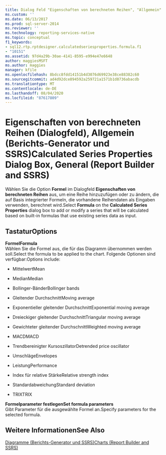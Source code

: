 ```yaml
---
title: Dialog Feld "Eigenschaften von berechneten Reihen", "Allgemein" (Berichts-Generator und SSRS) | Microsoft-Dokumentation
ms.custom: ''
ms.date: 06/13/2017
ms.prod: sql-server-2014
ms.reviewer: ''
ms.technology: reporting-services-native
ms.topic: conceptual
f1_keywords:
- sql12.rtp.rptdesigner.calculatedseriesproperties.formula.f1
- "10151"
ms.assetid: 97d4a29b-30ae-4141-8595-e994e47e6648
author: maggiesMSFT
ms.author: maggies
manager: kfile
ms.openlocfilehash: 8bdcc8fdd14151b4d3076d69923e38ce88382c60
ms.sourcegitcommit: ad4d92dce894592a259721a1571b1d8736abacdb
ms.translationtype: MT
ms.contentlocale: de-DE
ms.lasthandoff: 08/04/2020
ms.locfileid: "87617809"
---
```

# <a name="calculated-series-properties-dialog-box-general-report-builder-and-ssrs"></a><span data-ttu-id="225c7-102">Eigenschaften von berechneten Reihen (Dialogfeld), Allgemein (Berichts-Generator und SSRS)</span><span class="sxs-lookup"><span data-stu-id="225c7-102">Calculated Series Properties Dialog Box, General (Report Builder and SSRS)</span></span>
  <span data-ttu-id="225c7-103">Wählen Sie die Option **Formel** im Dialogfeld **Eigenschaften von berechneten Reihen** aus, um eine Reihe hinzuzufügen oder zu ändern, die auf Basis integrierter Formeln, die vorhandene Reihendaten als Eingaben verwenden, berechnet wird.</span><span class="sxs-lookup"><span data-stu-id="225c7-103">Select **Formula** on the **Calculated Series Properties** dialog box to add or modify a series that will be calculated based on built-in formulas that use existing series data as input.</span></span>  
  
## <a name="options"></a><span data-ttu-id="225c7-104">Tastatur</span><span class="sxs-lookup"><span data-stu-id="225c7-104">Options</span></span>  
 <span data-ttu-id="225c7-105">**Formel**</span><span class="sxs-lookup"><span data-stu-id="225c7-105">**Formula**</span></span>  
 <span data-ttu-id="225c7-106">Wählen Sie die Formel aus, die für das Diagramm übernommen werden soll.</span><span class="sxs-lookup"><span data-stu-id="225c7-106">Select the formula to be applied to the chart.</span></span> <span data-ttu-id="225c7-107">Folgende Optionen sind verfügbar:</span><span class="sxs-lookup"><span data-stu-id="225c7-107">Options include:</span></span>  
  
-   <span data-ttu-id="225c7-108">Mittelwert</span><span class="sxs-lookup"><span data-stu-id="225c7-108">Mean</span></span>  
  
-   <span data-ttu-id="225c7-109">Median</span><span class="sxs-lookup"><span data-stu-id="225c7-109">Median</span></span>  
  
-   <span data-ttu-id="225c7-110">Bollinger-Bänder</span><span class="sxs-lookup"><span data-stu-id="225c7-110">Bollinger bands</span></span>  
  
-   <span data-ttu-id="225c7-111">Gleitender Durchschnitt</span><span class="sxs-lookup"><span data-stu-id="225c7-111">Moving average</span></span>  
  
-   <span data-ttu-id="225c7-112">Exponentieller gleitender Durchschnitt</span><span class="sxs-lookup"><span data-stu-id="225c7-112">Exponential moving average</span></span>  
  
-   <span data-ttu-id="225c7-113">Dreieckiger gleitender Durchschnitt</span><span class="sxs-lookup"><span data-stu-id="225c7-113">Triangular moving average</span></span>  
  
-   <span data-ttu-id="225c7-114">Gewichteter gleitender Durchschnitt</span><span class="sxs-lookup"><span data-stu-id="225c7-114">Weighted moving average</span></span>  
  
-   <span data-ttu-id="225c7-115">MACD</span><span class="sxs-lookup"><span data-stu-id="225c7-115">MACD</span></span>  
  
-   <span data-ttu-id="225c7-116">Trendbereinigter Kursoszillator</span><span class="sxs-lookup"><span data-stu-id="225c7-116">Detrended price oscillator</span></span>  
  
-   <span data-ttu-id="225c7-117">Umschläge</span><span class="sxs-lookup"><span data-stu-id="225c7-117">Envelopes</span></span>  
  
-   <span data-ttu-id="225c7-118">Leistung</span><span class="sxs-lookup"><span data-stu-id="225c7-118">Performance</span></span>  
  
-   <span data-ttu-id="225c7-119">Index für relative Stärke</span><span class="sxs-lookup"><span data-stu-id="225c7-119">Relative strength index</span></span>  
  
-   <span data-ttu-id="225c7-120">Standardabweichung</span><span class="sxs-lookup"><span data-stu-id="225c7-120">Standard deviation</span></span>  
  
-   <span data-ttu-id="225c7-121">TRIX</span><span class="sxs-lookup"><span data-stu-id="225c7-121">TRIX</span></span>  
  
 <span data-ttu-id="225c7-122">**Formelparameter festlegen**</span><span class="sxs-lookup"><span data-stu-id="225c7-122">**Set formula parameters**</span></span>  
 <span data-ttu-id="225c7-123">Gibt Parameter für die ausgewählte Formel an.</span><span class="sxs-lookup"><span data-stu-id="225c7-123">Specify parameters for the selected formula.</span></span>  
  
## <a name="see-also"></a><span data-ttu-id="225c7-124">Weitere Informationen</span><span class="sxs-lookup"><span data-stu-id="225c7-124">See Also</span></span>  
 [<span data-ttu-id="225c7-125">Diagramme &#40;Berichts-Generator und SSRS&#41;</span><span class="sxs-lookup"><span data-stu-id="225c7-125">Charts &#40;Report Builder and SSRS&#41;</span></span>](report-design/charts-report-builder-and-ssrs.md)  
  
  

